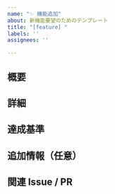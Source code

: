 ```yaml
---
name: "✨ 機能追加"
about: 新機能要望のためのテンプレート
title: "[feature] "
labels: ''
assignees: ''

---
```


## 概要
<!-- 何をしたいのかを簡潔に記載してください -->

## 詳細
<!-- 新機能の内容や要件、背景などを詳しく記載します -->

## 達成基準
<!-- この機能が完了したと言えるための基準 -->

## 追加情報（任意）
<!-- スクリーンショット、参考資料など -->

## 関連 Issue / PR
<!-- Closes #123 のように番号を記載 -->
